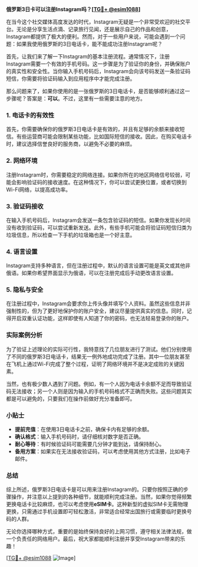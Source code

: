 **俄罗斯3日卡可以注册Instagram吗？[[TG💪+ @esim1088](https://t.me/s/esim1088)]**

在当今这个社交媒体高度发达的时代，Instagram无疑是一个非常受欢迎的社交平台。无论是分享生活点滴、记录旅行见闻，还是展示自己的作品和创意，Instagram都提供了极大的便利。然而，对于一些用户来说，可能会遇到一个问题：如果我使用俄罗斯的3日电话卡，能不能成功注册Instagram呢？

首先，让我们来了解一下Instagram的基本注册流程。通常情况下，注册Instagram需要一个有效的手机号码。这一步骤是为了验证你的身份，并确保账户的真实性和安全性。当你输入手机号码后，Instagram会向该号码发送一条验证码短信，你需要将验证码输入到应用程序中才能完成注册。

那么问题来了，如果你使用的是一张俄罗斯的3日电话卡，是否能够顺利通过这一步骤呢？答案是：**可以**。不过，这里有一些需要注意的地方。

### 1. **电话卡的有效性**
   首先，你需要确保你的俄罗斯3日电话卡是有效的，并且有足够的余额来接收短信。有些运营商可能会限制某些功能，比如国际短信的接收。因此，在购买电话卡时，建议选择信誉良好的服务商，以避免不必要的麻烦。

### 2. **网络环境**
   注册Instagram时，你需要稳定的网络连接。如果你所在的地区网络信号较弱，可能会影响验证码的接收速度。在这种情况下，你可以尝试更换位置，或者切换到Wi-Fi网络，以提高成功率。

### 3. **验证码接收**
   在输入手机号码后，Instagram会发送一条包含验证码的短信。如果你发现长时间没有收到验证码，可以尝试重新发送。此外，有些手机可能会将验证码短信归类为垃圾信息，所以检查一下手机的垃圾箱也是一个好主意。

### 4. **语言设置**
   Instagram支持多种语言，但在注册过程中，默认的语言设置可能是英文或其他非俄语。如果你希望界面显示为俄语，可以在注册完成后手动更改语言设置。

### 5. **隐私与安全**
   在注册过程中，Instagram会要求你上传头像并填写个人资料。虽然这些信息并非强制性的，但为了更好地保护你的账户安全，建议尽量提供真实的信息。同时，记得开启双重认证功能，这样即使有人知道了你的密码，也无法轻易登录你的账户。

### 实际案例分析

为了验证上述理论的实际可行性，我特意找了几位朋友进行了测试。他们分别使用了不同的俄罗斯3日电话卡，结果无一例外地成功完成了注册。其中一位朋友甚至在飞机上通过Wi-Fi完成了整个过程，证明了网络环境并不是决定成败的关键因素。

当然，也有极少数人遇到了问题。例如，有一个人因为电话卡余额不足而导致验证码无法接收；另一个人则是因为输入的手机号码格式不正确而失败。这些问题其实都是可以避免的，只要我们在操作前做好充分准备即可。

### 小贴士

- **提前充值**：在使用3日电话卡之前，确保卡内有足够的余额。
- **确认格式**：输入手机号码时，请仔细核对数字是否正确。
- **耐心等待**：有时候验证码可能需要几分钟才能到达，请保持耐心。
- **备用方案**：如果实在无法接收验证码，可以考虑使用其他方式注册，比如电子邮件。

### 总结

综上所述，俄罗斯3日电话卡是可以用来注册Instagram的。只要你按照正确的步骤操作，并注意以上提到的各种细节，就能顺利完成注册。当然，如果你觉得频繁更换电话卡比较麻烦，也可以考虑使用**eSIM卡**。这种新型的虚拟SIM卡无需物理更换，只需通过手机设置即可轻松激活，非常适合经常出国旅行或需要临时更换号码的人群。

无论你选择哪种方式，重要的是始终保持良好的上网习惯，遵守相关法律法规，做一个负责任的网络用户。最后，祝大家都能顺利注册并享受Instagram带来的乐趣！

[[TG💪+ @esim1088](https://t.me/s/esim1088) ![Image](https://i.postimg.cc/4NQfJmqS/Snipaste-2025-05-13-00-14-12.png)]